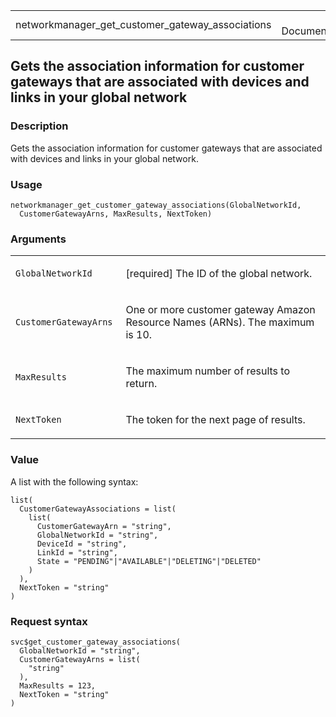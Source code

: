 <table style="width: 100%;">
<tbody>
<tr class="odd">
<td>networkmanager_get_customer_gateway_associations</td>
<td style="text-align: right;">R Documentation</td>
</tr>
</tbody>
</table>

## Gets the association information for customer gateways that are associated with devices and links in your global network

### Description

Gets the association information for customer gateways that are
associated with devices and links in your global network.

### Usage

    networkmanager_get_customer_gateway_associations(GlobalNetworkId,
      CustomerGatewayArns, MaxResults, NextToken)

### Arguments

<table>
<colgroup>
<col style="width: 35%" />
<col style="width: 65%" />
</colgroup>
<tbody>
<tr class="odd">
<td><code
id="networkmanager_get_customer_gateway_associations_:_GlobalNetworkId">GlobalNetworkId</code></td>
<td><p>[required] The ID of the global network.</p></td>
</tr>
<tr class="even">
<td><code
id="networkmanager_get_customer_gateway_associations_:_CustomerGatewayArns">CustomerGatewayArns</code></td>
<td><p>One or more customer gateway Amazon Resource Names (ARNs). The
maximum is 10.</p></td>
</tr>
<tr class="odd">
<td><code
id="networkmanager_get_customer_gateway_associations_:_MaxResults">MaxResults</code></td>
<td><p>The maximum number of results to return.</p></td>
</tr>
<tr class="even">
<td><code
id="networkmanager_get_customer_gateway_associations_:_NextToken">NextToken</code></td>
<td><p>The token for the next page of results.</p></td>
</tr>
</tbody>
</table>

### Value

A list with the following syntax:

    list(
      CustomerGatewayAssociations = list(
        list(
          CustomerGatewayArn = "string",
          GlobalNetworkId = "string",
          DeviceId = "string",
          LinkId = "string",
          State = "PENDING"|"AVAILABLE"|"DELETING"|"DELETED"
        )
      ),
      NextToken = "string"
    )

### Request syntax

    svc$get_customer_gateway_associations(
      GlobalNetworkId = "string",
      CustomerGatewayArns = list(
        "string"
      ),
      MaxResults = 123,
      NextToken = "string"
    )
